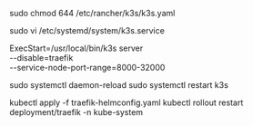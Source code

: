 

sudo chmod 644 /etc/rancher/k3s/k3s.yaml


sudo vi /etc/systemd/system/k3s.service

ExecStart=/usr/local/bin/k3s server \
    --disable=traefik \
    --service-node-port-range=8000-32000


sudo systemctl daemon-reload
sudo systemctl restart k3s


kubectl apply -f traefik-helmconfig.yaml
kubectl rollout restart deployment/traefik -n kube-system

